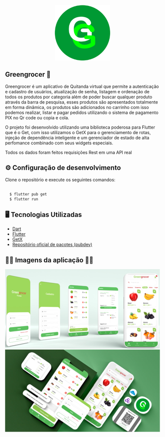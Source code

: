 <h3 align="center">
      <img src="/assets/images/app_icon.png" width="180px" /><br>
    
    
  
 ##  Greengrocer 🍏
 
<p>Greengrocer é um aplicativo de Quitanda virtual que permite a autenticação e cadastro de usuários, atualização de senha, listagem e ordenação de todos os produtos por categoria além de poder buscar qualquer produto através da barra de pesquisa, esses produtos são apresentados totalmente em forma dinâmica, os produtos são adicionados no carrinho com isso podemos realizar, listar e pagar  pedidos utilizando o sistema de pagamento PIX no Qr code ou copia e cola.<br></p>

<p>O projeto foi desenvolvido utilizando uma biblioteca poderosa para Flutter que é o Get, com isso utilizamos o GetX para o gerenciamento de rotas, injeção de dependência inteligente e um gerenciador de estado de alta perfomance combinado com seus widgets especiais.<br></p>

<p>Todos os dados foram feitos requisições Rest em uma API real</p>


## <dt> :gear: Configuração de desenvolvimento </dt>
<p>Clone o repositório e execute os seguintes comandos:</p>

```shell 

  $ flutter pub get
  $ flutter run

```


## :desktop_computer:	 Tecnologias Utilizadas
- [Dart](https://dart.dev/)
- [Flutter](https://flutter.dev/)
- [GetX](https://github.com/jonataslaw/getx/blob/master/README.pt-br.md)
- [Repositório oficial de pacotes (pubdev)](https://pub.dev/)


## <dt> 💚🥦 Imagens da aplicação 🍇🥝 </dt>

<img src="/assets/images/greengrocer_mockup.png" width="1200px" />
<img src="/assets/images/greengrocer_mockup_2.png" width="1200px" />
